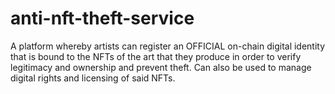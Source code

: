 # anti-nft-theft-service
A platform whereby artists can register an OFFICIAL on-chain digital identity that is bound to the NFTs of the art that they produce in order to verify legitimacy and ownership and prevent theft. Can also be used to manage digital rights and licensing of said NFTs.
